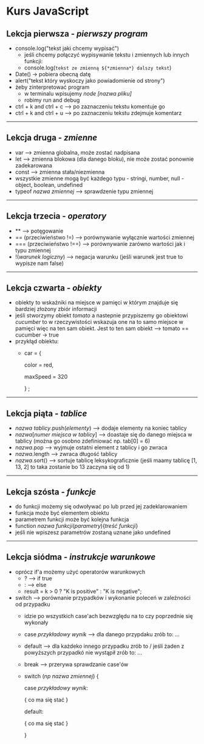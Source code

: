 # Kurs JavaScript
## Lekcja pierwsza - *pierwszy program*
- console.log("tekst jaki chcemy wypisać")
    - jeśli chcemy połączyć wypisywanie tekstu i zmiennych lub innych funkcji:
    - console.log(`tekst ze zmienną ${*zmienna*} dalszy tekst`)
- Date() -> pobiera obecną datę
- alert("tekst który wyskoczy jako powiadomienie od strony")
- żeby zinterpretować program 
    - w terminalu wpisujemy *node [nazwa pliku]* 
    - robimy run and debug
- ctrl + k and ctrl + c --> po zaznaczeniu tekstu komentuje go
- ctrl + k and ctrl + u --> po zaznaczeniu tekstu zdejmuje komentarz

---

## Lekcja druga - *zmienne*
- var --> zmienna globalna, może zostać nadpisana 
- let --> zmienna blokowa (dla danego bloku), nie może zostać ponownie zadekarowana
- const --> zmienna stała/niezmienna
- wszystkie zmienne mogą być każdego typu - stringi, number, null - object, boolean, undefined
- typeof *nazwa zmiennej* --> sprawdzenie typu zmiennej

---

## Lekcja trzecia - *operatory*
- ** --> potęgowanie
- == (przeciwieństwo !=) --> porównywanie wyłącznie wartości zmiennej
- === (przeciwieństwo !==) --> porównywanie zarówno wartości jak i typu zmiennej
- !(*warunek logiczny*) --> negacja warunku (jeśli warunek jest true to wypisze nam false)

---

## Lekcja czwarta - *obiekty*
- obiekty to wskaźniki na miejsce w pamięci w którym znajduje się bardziej złożony zbiór informacji
- jeśli stworzymy obiekt *tomato* a nastepnie przypiszemy go obiektowi *cucumber* to w rzeczywistości wskazuja one na to samo miejsce w pamięci więc na ten sam obiekt. Jest to ten sam obiekt --> tomato == cucumber -> true
- przykłąd obiektu:
    - car = {

        color = red,
        
        maxSpeed = 320


        } ;

---

## Lekcja piąta - *tablice*
- *nazwa tablicy*.push(*elementy*) --> dodaje elementy na koniec tablicy
- *nazwa*[*numer miejsca w tablicy*] --> doastaje się do danego miejsca w tablicy (można go osobno zdefiniować np. tab[0] = 6)
- *nazwa*.pop --> wyjmuje ostatni element z tablicy i go zwraca
- *nazwa*.length --> zwraca długość tablicy
- *nazwa*.sort() --> sortuje tablicę leksykograficznie (jeśli maamy tablicę [1, 13, 2] to taka zostanie bo 13 zaczyna się od 1)

---

## Lekcja szósta - *funkcje*
- do funkcji możemy się odwoływać po lub przed jej zadeklarowaniem
- funkcja może być elementem obiektu
- parametrem funkcji może być kolejna funkcja
- function *nazwa funkcji*(*parametry*){*treść funkcji*}
- jeśli nie wpiszesz parametrów zostaną uznane jako undefined

---

## Lekcja siódma - *instrukcje warunkowe*
- oprócz if'a możemy użyć operatorów warunkowych
    - ? --> if true
    - : --> else
    - result = k > 0 ? "K is positive" : "K is negative";
- switch --> porównanie przypadków i wykonanie poleceń w zależności od przypadku
    - idzie po wszystkich case'ach bezwzględu na to czy poprzednie się wykonały
    - case *przykładowy wynik* --> dla danego przypdaku zrób to: ...
    - default --> dla każdeko innego przypadku zrób to / jeśli żaden z powyższych przypadkó nie wystąpił zrób to: ...
    - break --> przerywa sprawdzanie case'ów
    - switch (*np nazwa zmiennej*) {

        case *przykładowy wynik*:

        {
            co ma się stać
        }

        default:
        
        {
            co ma się stać
        }

         }